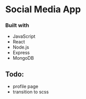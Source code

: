 # Social Media App


### Built with

- JavaScript
- React
- Node.js
- Express
- MongoDB 

## Todo:
- profile page
- transition to scss


